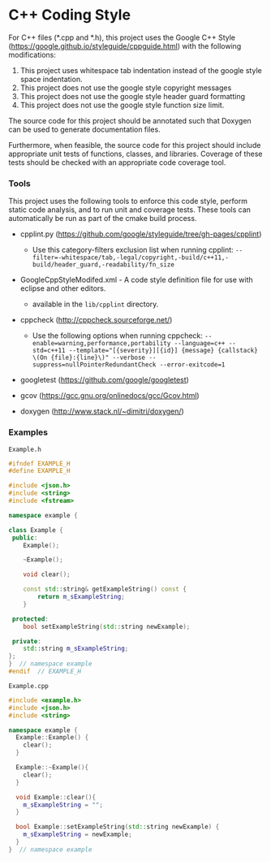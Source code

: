 C++ Coding Style
================

For C++ files (*.cpp and *.h), this project uses the Google C++ Style (https://google.github.io/styleguide/cppguide.html) with the
following modifications:

1. This project uses whitespace tab indentation instead of the google style
   space indentation.
2. This project does not use the google style copyright messages
3. This project does not use the google style header guard formatting
4. This project does not use the google style function size limit.

The source code for this project should be annotated such that Doxygen can be
used to generate documentation files.

Furthermore, when feasible, the source code for this project should include
appropriate unit tests of functions, classes, and libraries. Coverage of
these tests should be checked with an appropriate code coverage tool.

### Tools

This project uses the following tools to enforce this code style, perform static
code analysis, and to run unit and coverage tests.  These tools can
automatically be run as part of the cmake build process.

* cpplint.py (https://github.com/google/styleguide/tree/gh-pages/cpplint)
  - Use this category-filters exclusion list when running cpplint: ```--filter=-whitespace/tab,-legal/copyright,-build/c++11,-build/header_guard,-readability/fn_size```

* GoogleCppStyleModifed.xml - A code style definition file for use with eclipse
  and other editors.
  - available in the `lib/cpplint` directory.

* cppcheck (http://cppcheck.sourceforge.net/)
  - Use the following options when running cppcheck: ```--enable=warning,performance,portability --language=c++ --std=c++11 --template="[{severity}][{id}] {message} {callstack} \(On {file}:{line}\)" --verbose --suppress=nullPointerRedundantCheck --error-exitcode=1```

* googletest (https://github.com/google/googletest)

* gcov (https://gcc.gnu.org/onlinedocs/gcc/Gcov.html)

* doxygen (http://www.stack.nl/~dimitri/doxygen/)

### Examples

``Example.h``

```C++
#ifndef EXAMPLE_H
#define EXAMPLE_H

#include <json.h>
#include <string>
#include <fstream>

namespace example {

class Example {
 public:
	Example();

	~Example();

	void clear();

	const std::string& getExampleString() const {
		return m_sExampleString;
	}

 protected:
	bool setExampleString(std::string newExample);

 private:
	std::string m_sExampleString;
};
}  // namespace example
#endif  // EXAMPLE_H
```

``Example.cpp``

```C++
#include <example.h>
#include <json.h>
#include <string>

namespace example {
  Example::Example() {
    clear();
  }

  Example::~Example(){
    clear();
  }

  void Example::clear(){
    m_sExampleString = "";
  }

  bool Example::setExampleString(std::string newExample) {
    m_sExampleString = newExample;
  }
}  // namespace example
```
